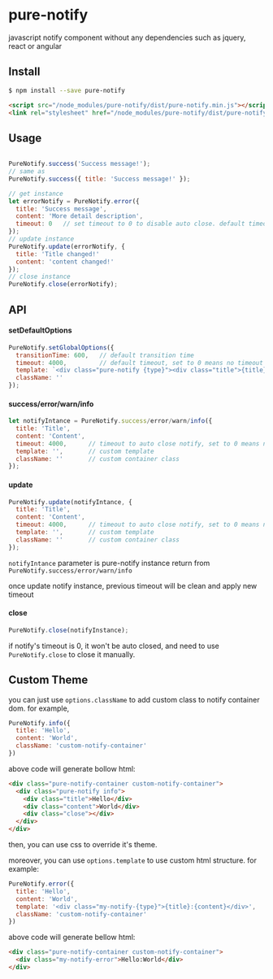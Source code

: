 # pure-notify

javascript notify component without any dependencies such as jquery, react or angular

## Install

````bash
$ npm install --save pure-notify
````

````html
<script src="/node_modules/pure-notify/dist/pure-notify.min.js"></script>
<link rel="stylesheet" href="/node_modules/pure-notify/dist/pure-notify.min.css" />
````

## Usage

````js

PureNotify.success('Success message!'); 
// same as 
PureNotify.success({ title: 'Success message!' });

// get instance
let errorNotify = PureNotify.error({
  title: 'Success message',
  content: 'More detail description',
  timeout: 0   // set timeout to 0 to disable auto close. default timeout is 4000
});
// update instance
PureNotify.update(errorNotify, {
  title: 'Title changed!'
  content: 'content changed!'
});
// close instance
PureNotify.close(errorNotify);

````

## API

#### setDefaultOptions

````js
PureNotify.setGlobalOptions({
  transitionTime: 600,   // default transition time
  timeout: 4000,         // default timeout, set to 0 means no timeout
  template: `<div class="pure-notify {type}"><div class="title">{title}</div><div class="content">{content}</div><div class="close"></div></div>`,
  className: ''
});
````

#### success/error/warn/info

````js
let notifyIntance = PureNotify.success/error/warn/info({
  title: 'Title',
  content: 'Content',
  timeout: 4000,      // timeout to auto close notify, set to 0 means no timeout
  template: '',       // custom template
  className: ''       // custom container class
});
````

#### update

````js
PureNotify.update(notifyIntance, {
  title: 'Title',
  content: 'Content',
  timeout: 4000,      // timeout to auto close notify, set to 0 means no timeout
  template: '',       // custom template
  className: ''       // custom container class
});
````

`notifyIntance` parameter is pure-notify instance return from `PureNotify.success/error/warn/info`

once update notify instance, previous timeout will be clean and apply new timeout

#### close

````js
PureNotify.close(notifyInstance);
````

if notify's timeout is 0, it won't be auto closed, and need to use `PureNotify.close` to close it manually.


## Custom Theme

you can just use `options.className` to add custom class to notify container dom. for example,

````js
PureNotify.info({
  title: 'Hello',
  content: 'World',
  className: 'custom-notify-container'
})
````

above code will generate bollow html:

````html
<div class="pure-notify-container custom-notify-container">
  <div class="pure-notify info">
    <div class="title">Hello</div>
    <div class="content">World</div>
    <div class="close"></div>
  </div>
</div>
````

then, you can use css to override it's theme.

moreover, you can use `options.template` to use custom html structure. for example:

````js
PureNotify.error({
  title: 'Hello',
  content: 'World',
  template: '<div class="my-notify-{type}">{title}:{content}</div>',
  className: 'custom-notify-container'
})
````

above code will generate bellow html:

````html
<div class="pure-notify-container custom-notify-container">
  <div class="my-notify-error">Hello:World</div>
</div>
````





